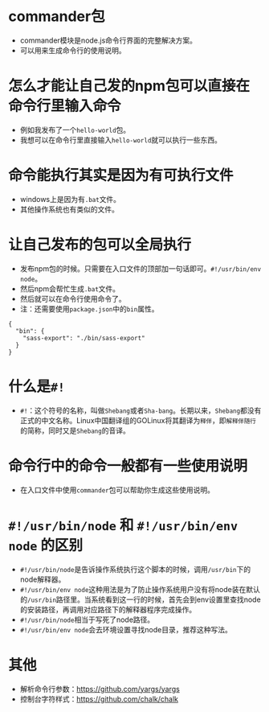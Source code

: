 # commander包
* commander模块是node.js命令行界面的完整解决方案。
* 可以用来生成命令行的使用说明。

# 怎么才能让自己发的npm包可以直接在命令行里输入命令
* 例如我发布了一个```hello-world```包。
* 我想可以在命令行里直接输入```hello-world```就可以执行一些东西。

# 命令能执行其实是因为有可执行文件
* windows上是因为有```.bat```文件。
* 其他操作系统也有类似的文件。

# 让自己发布的包可以全局执行
* 发布npm包的时候。只需要在入口文件的顶部加一句话即可。```#!/usr/bin/env node```。
* 然后npm会帮忙生成```.bat```文件。
* 然后就可以在命令行使用命令了。
* 注：还需要使用`package.json`中的`bin`属性。
```
{
  "bin": {
    "sass-export": "./bin/sass-export"
  }
}
```

# 什么是`#!`
* `#!`：这个符号的名称，叫做`Shebang`或者`Sha-bang`。长期以来，`Shebang`都没有正式的中文名称。Linux中国翻译组的GOLinux将其翻译为`释伴`，即`解释伴随行`的简称，同时又是`Shebang`的音译。

# 命令行中的命令一般都有一些使用说明
* 在入口文件中使用```commander```包可以帮助你生成这些使用说明。

# ```#!/usr/bin/node``` 和 ```#!/usr/bin/env node``` 的区别
* ```#!/usr/bin/node```是告诉操作系统执行这个脚本的时候，调用```/usr/bin```下的node解释器。
* ```#!/usr/bin/env node```这种用法是为了防止操作系统用户没有将node装在默认的```/usr/bin```路径里。当系统看到这一行的时候，首先会到env设置里查找node的安装路径，再调用对应路径下的解释器程序完成操作。
* ```#!/usr/bin/node```相当于写死了node路径。
* ```#!/usr/bin/env node```会去环境设置寻找node目录，推荐这种写法。

# 其他
* 解析命令行参数：https://github.com/yargs/yargs
* 控制台字符样式：https://github.com/chalk/chalk
